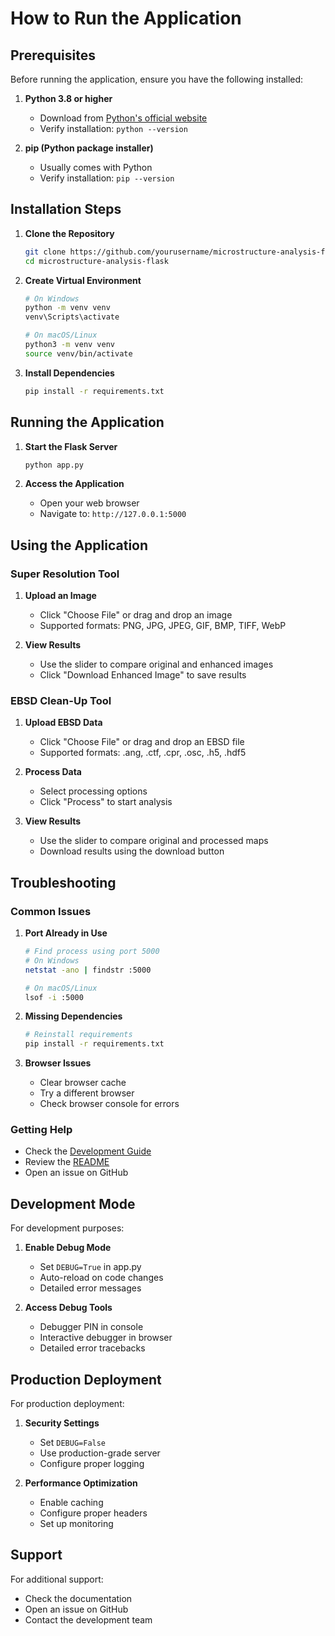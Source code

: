 # How to Run the Application

## Prerequisites

Before running the application, ensure you have the following installed:

1. **Python 3.8 or higher**
   - Download from [Python's official website](https://www.python.org/downloads/)
   - Verify installation: `python --version`

2. **pip (Python package installer)**
   - Usually comes with Python
   - Verify installation: `pip --version`

## Installation Steps

1. **Clone the Repository**
   ```bash
   git clone https://github.com/yourusername/microstructure-analysis-flask.git
   cd microstructure-analysis-flask
   ```

2. **Create Virtual Environment**
   ```bash
   # On Windows
   python -m venv venv
   venv\Scripts\activate

   # On macOS/Linux
   python3 -m venv venv
   source venv/bin/activate
   ```

3. **Install Dependencies**
   ```bash
   pip install -r requirements.txt
   ```

## Running the Application

1. **Start the Flask Server**
   ```bash
   python app.py
   ```

2. **Access the Application**
   - Open your web browser
   - Navigate to: `http://127.0.0.1:5000`

## Using the Application

### Super Resolution Tool

1. **Upload an Image**
   - Click "Choose File" or drag and drop an image
   - Supported formats: PNG, JPG, JPEG, GIF, BMP, TIFF, WebP

2. **View Results**
   - Use the slider to compare original and enhanced images
   - Click "Download Enhanced Image" to save results

### EBSD Clean-Up Tool

1. **Upload EBSD Data**
   - Click "Choose File" or drag and drop an EBSD file
   - Supported formats: .ang, .ctf, .cpr, .osc, .h5, .hdf5

2. **Process Data**
   - Select processing options
   - Click "Process" to start analysis

3. **View Results**
   - Use the slider to compare original and processed maps
   - Download results using the download button

## Troubleshooting

### Common Issues

1. **Port Already in Use**
   ```bash
   # Find process using port 5000
   # On Windows
   netstat -ano | findstr :5000
   
   # On macOS/Linux
   lsof -i :5000
   ```

2. **Missing Dependencies**
   ```bash
   # Reinstall requirements
   pip install -r requirements.txt
   ```

3. **Browser Issues**
   - Clear browser cache
   - Try a different browser
   - Check browser console for errors

### Getting Help

- Check the [Development Guide](DevelopmentGuide.md)
- Review the [README](README.md)
- Open an issue on GitHub

## Development Mode

For development purposes:

1. **Enable Debug Mode**
   - Set `DEBUG=True` in app.py
   - Auto-reload on code changes
   - Detailed error messages

2. **Access Debug Tools**
   - Debugger PIN in console
   - Interactive debugger in browser
   - Detailed error tracebacks

## Production Deployment

For production deployment:

1. **Security Settings**
   - Set `DEBUG=False`
   - Use production-grade server
   - Configure proper logging

2. **Performance Optimization**
   - Enable caching
   - Configure proper headers
   - Set up monitoring

## Support

For additional support:
- Check the documentation
- Open an issue on GitHub
- Contact the development team 